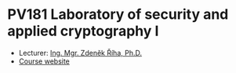 # PV181 Laboratory of security and applied cryptography I

* Lecturer: [Ing. Mgr. Zdeněk Říha, Ph.D.](https://is.muni.cz/auth/lide/?lang=en;uco=2514)
* [Course website](https://is.muni.cz/auth/predmety/predmet.pl?lang=en;id=519278;zpet=..%2Fpredmety%2Fkatalog.pl%3Ffakulta%3D1433%3Blang%3Den%3Bhledret%3Dpv181%3Bhledv%3Dnaz%3Bhledv%3Dkod%3Bfak%3D1433%3Buhledat%3D1;zpet_text=Back%20to%20course%20search)